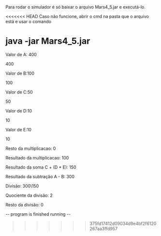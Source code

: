 Para rodar o simulador é só baixar o arquivo Mars4_5.jar e executá-lo.

<<<<<<< HEAD
Caso não funcione, abrir o cmd na pasta que o arquivo está e usar o comando

java -jar Mars4_5.jar
=======
Valor de A: 400

400

Valor de B:100

100

Valor de C:50

50

Valor de D:10

10

Valor de E:10

10

Resto da multiplicacao: 0


Resultado da multiplicacao: 100

Resultado da soma C + (D * E): 150


Resultado da subtração A - B: 300


Divisão: 300\150

Quociente da divisão: 2

Resto da divisão: 0

-- program is finished running --
>>>>>>> 375fd17412d09034d9e4bf2f6120267aa3ffd957
